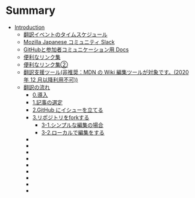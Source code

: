 # Summary

* [Introduction](README.md)
  * [翻訳イベントのタイムスケジュール](time-schedule.md)
  * [Mozilla Japanese コミュニティ  Slack](community-slack.md)
  * [GitHubと参加者コミュニケーション用 Docs](communication.md)
  * [便利なリンク集](link-1.md)
  * [便利なリンク集②](link-2.md)
  * [翻訳支援ツール(非推奨：MDN の Wiki 編集ツールが対象です。(2020 年 12 月以降利用不可))](deprecated-tools.md)
  * [翻訳の流れ](translation-flow.md)
    * [0.導入](translation-introduction.md)
    * [1.記事の選定](select-articles.md)
    * [2.GitHub にイシューを立てる](git-issue.md)
    * [3.リポジトリをforkする](repository-fork.md)
      * [3-1.シンプルな編集の場合](simple-edits.md)
      * [3-2.ローカルで編集をする](local-edits.md)
    * [](xxxx.md)
    * [](xxxx.md)
    * [](xxxx.md)
    * [](xxxx.md)
    * [](xxxx.md)
    * [](xxxx.md)
    * [](xxxx.md)
    * [](xxxx.md)
    * [](xxxx.md)

